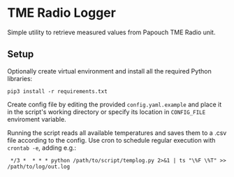 # TME Radio Logger
Simple utility to retrieve measured values from Papouch TME Radio unit.

## Setup
Optionally create virtual environment and install all the required Python libraries:
```
pip3 install -r requirements.txt
```
Create config file by editing the provided `config.yaml.example` and place it
in the script's working directory or specify its location in `CONFIG_FILE`
enviroment variable.

Running the script reads all available temperatures and saves them to
a .csv file according to the config. Use cron to schedule regular execution
with `crontab -e`, adding e.g.:
```
 */3 *  * * * python /path/to/script/templog.py 2>&1 | ts "\%F \%T" >> /path/to/log/out.log
```
 